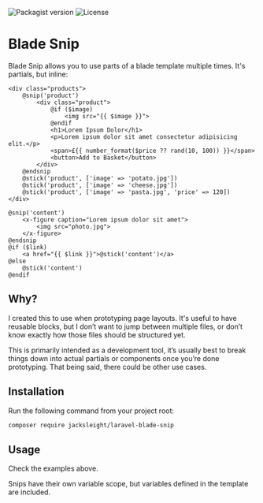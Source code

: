 ![Packagist version](https://flat.badgen.net/packagist/v/jacksleight/laravel-blade-snip)
![License](https://flat.badgen.net/github/license/jacksleight/laravel-blade-snip)

# Blade Snip

Blade Snip allows you to use parts of a blade template multiple times. It's partials, but inline:

```blade
<div class="products">
    @snip('product')
        <div class="product">
            @if ($image)
                <img src="{{ $image }}">
            @endif
            <h1>Lorem Ipsum Dolor</h1>
            <p>Lorem ipsum dolor sit amet consectetur adipisicing elit.</p>
            <span>£{{ number_format($price ?? rand(10, 100)) }}</span>
            <button>Add to Basket</button>
        </div>
    @endsnip
    @stick('product', ['image' => 'potato.jpg'])
    @stick('product', ['image' => 'cheese.jpg'])
    @stick('product', ['image' => 'pasta.jpg', 'price' => 120])
</div>
```

```blade
@snip('content')
    <x-figure caption="Lorem ipsum dolor sit amet">
        <img src="photo.jpg">
    </x-figure>
@endsnip
@if ($link)
    <a href="{{ $link }}">@stick('content')</a>
@else
    @stick('content')
@endif
```

## Why?

I created this to use when prototyping page layouts. It's useful to have reusable blocks, but I don’t want to jump between multiple files, or don’t know exactly how those files should be structured yet.

This is primarily intended as a development tool, it’s usually best to break things down into actual partials or components once you’re done prototyping. That being said, there could be other use cases.

## Installation

Run the following command from your project root:

```bash
composer require jacksleight/laravel-blade-snip
```

## Usage

Check the examples above.

Snips have their own variable scope, but variables defined in the template are included.
